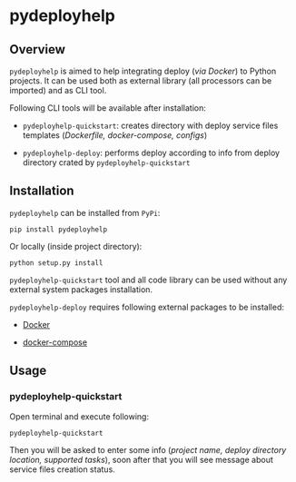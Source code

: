 # pydeployhelp

## Overview

`pydeployhelp` is aimed to help integrating deploy (*via Docker*) to Python projects. It can be used both as
external library (all processors can be imported) and as CLI tool.

Following CLI tools will be available after installation:

- `pydeployhelp-quickstart`: creates directory with deploy service files templates (*Dockerfile, docker-compose, configs*)

- `pydeployhelp-deploy`: performs deploy according to info from deploy directory crated by `pydeployhelp-quickstart`

## Installation

`pydeployhelp` can be installed from `PyPi`:

```properties
pip install pydeployhelp
```

Or locally (inside project directory):

```properties
python setup.py install
```

`pydeployhelp-quickstart` tool and all code library can be used without any external system packages installation.

`pydeployhelp-deploy` requires following external packages to be installed:

- [Docker](https://docs.docker.com/)

- [docker-compose](https://docs.docker.com/compose/)

## Usage

### pydeployhelp-quickstart

Open terminal and execute following:

```properties
pydeployhelp-quickstart
```

Then you will be asked to enter some info (*project name, deploy directory location, supported tasks*),
soon after that you will see message about service files creation status.
